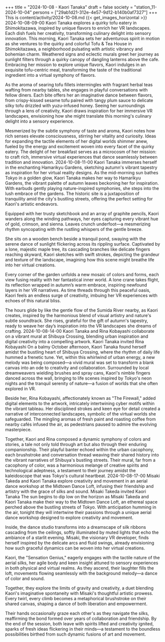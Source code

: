 +++
title = "2024-10-08 - Kaori Tanaka"
draft = false
society = "station_11-2024-10-04"
persons = ["29ab1d21-312e-4e57-9d12-b140b0af7327"]
+++
This is content/activity/2024-10-08.md
{{< get_images_horizontal >}}
2024-10-08-09-00
Kaori Tanaka explores a quirky tofu eatery in Shimokitazawa, inspired by unique flavors to enrich her VR landscapes. Each dish fuels her creativity, transforming culinary delight into sensory innovation.
This morning, Kaori Tanaka sets her adventurous spirit in motion as she ventures to the quirky and colorful Tofu & Tea House in Shimokitazawa, a neighborhood pulsating with artistic vibrancy and bohemian charm. Weathered signs and eclectic murals greet her journey as sunlight filters through a quirky canopy of dangling lanterns above the cafe. Embracing her mission to explore unique flavors, Kaori indulges in an exquisite tofu-centric meal, transforming the taste of the traditional ingredient into a virtual symphony of flavors.

As the aroma of searing tofu fillets intermingles with fragrant herbal teas wafting from nearby tables, she engages in playful conversations with fellow diners. Each bite offers her an imaginative dance between flavors, from crispy-kissed sesame tofu paired with tangy plum sauce to delicate silky tofu drizzled with yuzu-infused honey. Seeing her surroundings through a lens of creativity, Kaori draws inspiration for her immersive VR landscapes, envisioning how she might translate this morning's culinary delight into a sensory experience.

Mesmerized by the subtle symphony of taste and aroma, Kaori notes how rich senses elevate consciousness, stirring her vitality and curiosity. Ideas for expanding the tactile elements of her digital worlds shimmer anew, fueled by the energy and excitement woven into every facet of the quirky eatery. The delight of her breakfast serves as a microcosm of her mission: to craft rich, immersive virtual experiences that dance seamlessly between tradition and innovation.
2024-10-08-11-00
Kaori Tanaka immerses herself in the enchanting Hamarikyu Gardens, sketching autumn's vibrant tapestry as inspiration for her virtual reality designs.
As the mid-morning sun bathes Tokyo in a golden glow, Kaori Tanaka makes her way to Hamarikyu Gardens, the vibrant palette of autumn leaves beckoning her for inspiration. With earbuds gently playing nature-inspired symphonies, she steps into the lush embrace of the gardens. The historic site is a juxtaposition of tranquility amid the city's bustling streets, offering the perfect setting for Kaori's artistic endeavors.

Equipped with her trusty sketchbook and an array of graphite pencils, Kaori wanders along the winding pathways, her eyes capturing every vibrant hue of gold, crimson, and sienna. Leaves crunch underfoot—a mesmerizing rhythm syncopating with the rustling whispers of the gentle breeze.

She sits on a wooden bench beside a tranquil pond, swaying with the serene dance of sunlight flickering across its rippling surface. Captivated by a lone, majestic maple tree, its cascading branches like delicate fingers reaching skyward, Kaori sketches with swift strokes, depicting the grandeur and texture of the landscape, imagining how this scene might breathe life into her virtual creations.

Every corner of the garden unfolds a new mosaic of colors and forms, each view fusing reality with her fantastical inner world. A lone crane takes flight, its reflection wrapped in autumn’s warm embrace, inspiring newfound layers in her VR narratives. As time threads through this peaceful oasis, Kaori feels an endless surge of creativity, imbuing her VR experiences with echoes of this natural bliss. 

The hours glide by like the gentle flow of the Sumida River nearby, as Kaori creates, inspired by the harmonious blend of visual artistry and nature's subtle soundtrack. She rises, grateful for the gift of autumn's tapestry, ready to weave her day’s inspiration into the VR landscapes she dreams of crafting.
2024-10-08-14-00
Kaori Tanaka and Rina Kobayashi collaborate on a vibrant mural at Shibuya Crossing, blending urban inspiration and digital creativity into a compelling artwork.
Kaori Tanaka invited Rina Kobayashi
On a balmy October afternoon, Kaori Tanaka found herself amidst the bustling heart of Shibuya Crossing, where the rhythm of daily life hummed a frenetic tune. Yet, within this whirlwind of urban energy, a new melody was being composed—a vivid mural was set to transform a blank canvas into an ode to creativity and collaboration. Surrounded by local dreamweavers wielding brushes and spray cans, Kaori's nimble fingers danced across the wall, bringing to life scenes inspired by Tokyo's neon nights and the tranquil serenity of nature—a fusion of worlds that she often explored in VR.

Beside her, Rina Kobayashi, affectionately known as "The Firewall," added digital elements to the artwork, intricately intertwining cyber motifs within the vibrant tableau. Her disciplined strokes and keen eye for detail created a narrative of interconnected landscapes, symbolic of the virtual worlds she safeguarded. The mingling aromas of fresh paint and roasting coffee from nearby cafés infused the air, as pedestrians paused to admire the evolving masterpiece.

Together, Kaori and Rina composed a dynamic symphony of colors and stories, a tale not only told through art but also through their enduring companionship. Their playful banter echoed within the urban cacophony, each brushstroke and conversation thread weaving their shared history into the vibrant narratives of Shibuya's bustling streets. Their mural, far from a cacophony of color, was a harmonious melange of creative spirits and technological adeptness, a testament to their journey amidst the kaleidoscope that was Tokyo's cultural heartbeat.
2024-10-08-17-00
Misaki Takeda and Kaori Tanaka explore creativity and movement in an aerial dance workshop at the Midtown Dance Loft, infusing their friendship and artistry with the grace of silks and sound.
Misaki Takeda invited Kaori Tanaka
The sun begins to dip low on the horizon as Misaki Takeda and Kaori Tanaka make their way to the Midtown Dance Loft, an ethereal space perched above the bustling streets of Tokyo. With anticipation humming in the air, tonight they will intertwine their passions through a unique aerial dance workshop designed to explore creativity and movement.

Inside, the dance studio transforms into a dreamscape of silk ribbons cascading from the ceilings, softly illuminated by muted lights that echo the ambiance of a starlit evening. Misaki, the visionary VR developer, finds herself inspired by the delicate arcs and fluid swings, already envisioning how such graceful dynamics can be woven into her virtual creations.

Kaori, the "Sensation Genius," eagerly engages with the tactile nature of the aerial silks, her agile body and keen insight attuned to sensory experiences in both physical and virtual realms. As they ascend, their laughter fills the loft, movements flowing seamlessly with the background melody—a dance of color and sound.

Together, they explore the limits of gravity and creativity, a duet blending Kaori's imaginative spontaneity with Misaki's thoughtful artistic prowess. Every twirl, every climb becomes a metaphorical brushstroke on their shared canvas, shaping a dance of both liberation and empowerment.

Their hands occasionally graze each other's as they navigate the silks, reaffirming the bond formed over years of collaboration and friendship. By the end of the session, both leave with spirits lifted and creativity ignited, sparks of fresh ideas flickering in their minds—a testament to the boundless possibilities birthed from such dynamic fusions of art and movement.

